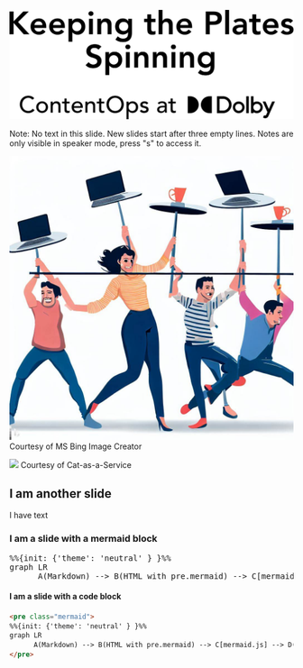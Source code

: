 ![](assets/title.svg)

Note:
No text in this slide.
New slides start after three empty lines.
Notes are only visible in speaker mode, press "s" to access it. 



![](assets/bing-plate-spinning.jpg) <!-- .element: height="70vh" -->
Courtesy of MS Bing Image Creator 



![](https://cataas.com/cat/cute?t=square?width=800) <!-- height="70vh" -->
Courtesy of Cat-as-a-Service




## I am another slide

I have text



### I am a slide with a mermaid block

<pre class="mermaid">
%%{init: {'theme': 'neutral' } }%%
graph LR
      A(Markdown) --> B(HTML with pre.mermaid) --> C[mermaid.js] --> D(Updated DOM with mermaid SVG graphic)
</pre>



#### I am a slide with a code block

```html
<pre class="mermaid">
%%{init: {'theme': 'neutral' } }%%
graph LR
      A(Markdown) --> B(HTML with pre.mermaid) --> C[mermaid.js] --> D(Updated DOM with mermaid SVG graphic)
</pre>
```